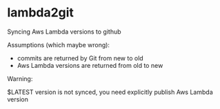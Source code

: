 # lambda2git
Syncing Aws Lambda versions to github

Assumptions (which maybe wrong):

- commits are returned by Git from new to old
- Aws Lambda versions are returned from old to new 

Warning:

$LATEST version is not synced, you need explicitly publish Aws Lambda version 
